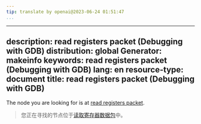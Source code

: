 ```yaml
---
tip: translate by openai@2023-06-24 01:51:47
...
```

---
description: read registers packet (Debugging with GDB)
distribution: global
Generator: makeinfo
keywords: read registers packet (Debugging with GDB)
lang: en
resource-type: document
title: read registers packet (Debugging with GDB)
---

The node you are looking for is at [read registers packet](Packets.html#read-registers-packet).

> 您正在寻找的节点位于[读取寄存器数据包](Packets.html#read-registers-packet)中。

